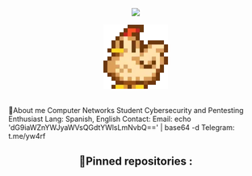 <p align="center">
    <img src="https://komarev.com/ghpvc/?username=tobigfioroni&color=blueviolet"/> 
    <div align="center">
  <img src="sprites/chicken-stardew-valley.webp" alt="junimo-stardew-valley">
</div>
</p>
<br>
🌱About me
Computer Networks Student
Cybersecurity and Pentesting Enthusiast
Lang: Spanish, English
Contact:
Email: echo 'dG9iaWZnYWJyaWVsQGdtYWlsLmNvbQ==' | base64 -d
Telegram: t.me/yw4rf
<br>
<h2 align="center">📌Pinned repositories :</h2> 
<br>

